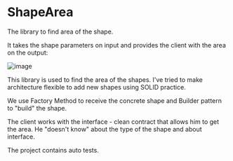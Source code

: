 # ShapeArea
The library to find area of the shape. 

It takes the shape parameters on input and provides the client with the area on the output:

![image](https://user-images.githubusercontent.com/59667317/117050780-6fb9be00-ad1e-11eb-9169-5e557ad18ade.png)


This library is used to find the area of the shapes. I've tried to make architecture flexible to add new shapes using SOLID practice. 

We use Factory Method to receive the concrete shape and Builder pattern to "build" the shape. 

The client works with the interface - clean contract that allows him to get the area. He "doesn't know" about the type of the shape and about interface.

The project contains auto tests.
